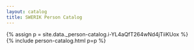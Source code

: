```yaml
---
layout: catalog
title: SWERIK Person Catalog
---
```

{% assign p = site.data._person-catalog.i-YL4aQfT264wNd4jTiiKUox %}
{% include person-catalog.html p=p %}

